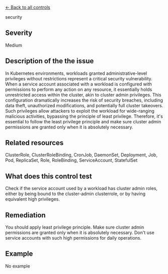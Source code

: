[← Back to all controls](index.md)


security

## Severity

Medium

## Description of the the issue

In Kubernetes environments, workloads granted administrative-level privileges without restrictions represent a critical security vulnerability. When a service account associated with a workload is configured with permissions to perform any action on any resource, it essentially holds unrestricted access within the cluster, akin to cluster admin privileges. This configuration dramatically increases the risk of security breaches, including data theft, unauthorized modifications, and potentially full cluster takeovers. Such privileges allow attackers to exploit the workload for wide-ranging malicious activities, bypassing the principle of least privilege. Therefore, it's essential to follow the least privilege principle and make sure cluster admin permissions are granted only when it is absolutely necessary.

## Related resources

ClusterRole, ClusterRoleBinding, CronJob, DaemonSet, Deployment, Job, Pod, ReplicaSet, Role, RoleBinding, ServiceAccount, StatefulSet

## What does this control test

Check if the service account used by a workload has cluster admin roles, either by being bound to the cluster-admin clusterrole, or by having equivalent high privileges.

## Remediation

You should apply least privilege principle. Make sure cluster admin permissions are granted only when it is absolutely necessary. Don't use service accounts with such high permissions for daily operations.

## Example

No example
